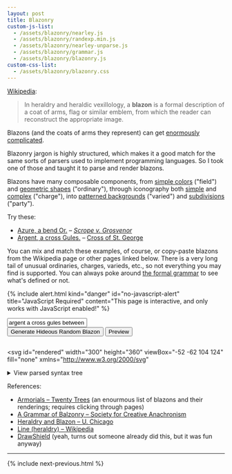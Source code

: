 ```yaml
---
layout: post
title: Blazonry
custom-js-list:
  - /assets/blazonry/nearley.js
  - /assets/blazonry/randexp.min.js
  - /assets/blazonry/nearley-unparse.js
  - /assets/blazonry/grammar.js
  - /assets/blazonry/blazonry.js
custom-css-list:
  - /assets/blazonry/blazonry.css
---
```


[Wikipedia](https://en.wikipedia.org/wiki/Blazon):

> In heraldry and heraldic vexillology, a **blazon** is a formal description of a coat of arms, flag or similar emblem, from which the reader can reconstruct the appropriate image.

Blazons (and the coats of arms they represent) can get [enormously complicated](https://en.wikipedia.org/wiki/Richard_Temple-Nugent-Brydges-Chandos-Grenville,_2nd_Duke_of_Buckingham_and_Chandos#/media/File:Stowe_Armorial.jpg).

Blazonry jargon is highly structured, which makes it a good match for the same sorts of parsers used to implement programming languages. So I took one of those and taught it to parse and render blazons.

Blazons have many composable components, from <a href="#" data-example="Gules.">simple colors</a> ("field") and <a href="#" data-example="Argent, a fess Sable.">geometric shapes</a> ("ordinary"), through iconography both <a href="#" data-example="Argent, six mullets Sable.">simple</a> and <a href="#" data-example="Sable, a lion rampant Gules armed and langued Or.">complex</a> ("charge"), into <a href="#" data-example="Barry bendy of eight Azure and Argent.">patterned backgrounds</a> ("varied") and <a href="#" data-example="Party per pale Argent and Gules, three rondels counterchanged.">subdivisions</a> ("party").

Try these:

<!-- TODO: Use more famous ones! -->

- <a href="#" data-example>Azure, a bend Or.</a> – [_Scrope v. Grosvenor_](https://en.wikipedia.org/wiki/Scrope_v_Grosvenor)
- <a href="#" data-example>Argent, a cross Gules.</a> – [Cross of St. George](https://en.wikipedia.org/wiki/Flag_of_England)

You can mix and match these examples, of course, or copy-paste blazons from the Wikipedia page or other pages linked below. There is a very long tail of unusual ordinaries, charges, varieds, etc., so not everything you may find is supported. You can always poke around [the formal grammar](/assets/blazonry/grammar.txt) to see what's defined or not.

{% include alert.html
kind="danger"
id="no-javascript-alert"
title="JavaScript Required"
content="This page is interactive, and only works with JavaScript enabled!"
%}

<div class="center hidden" id="interactive">
  <form id="form">
    <input type="text" id="blazon-input" value="argent a cross gules between four mullets sable">
    <div>
      <button id="random-blazon" type="button">
      Generate Hideous Random Blazon
      </button>
      <button type="submit">
      Preview
      </button>
    </div>
  </form>

  <pre id="error"></pre>

  <svg
    id="rendered"
    width="300"
    height="360"
    viewBox="-52 -62 104 124"
    fill="none"
    xmlns="http://www.w3.org/2000/svg"
  ></svg>

  <details id="ast-wrapper">
  <summary>View parsed syntax tree</summary>
  <pre id="ast"></pre>
  </details>
</div>

References:

- [Armorials – Twenty Trees](https://www.twentytrees.co.uk/History/General/Thing/Heraldry.html?Armorials) (an enourmous list of blazons and their renderings; requires clicking through pages)
- [A Grammar of Balzonry – Society for Creative Anachronism](http://heraldry.sca.org/armory/bruce.html)
- [Heraldry and Blazon – U. Chicago](https://penelope.uchicago.edu/~grout/encyclopaedia_romana/britannia/anglo-saxon/flowers/heraldry.html)
- [Line (heraldry) – Wikipedia](https://en.wikipedia.org/wiki/Line_(heraldry))
- [DrawShield](https://drawshield.net/index.html) (yeah, turns out someone already did this, but it was fun anyway)

-------------------------------------------------------------------------------

{% include next-previous.html %}
